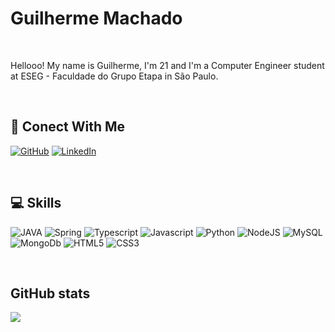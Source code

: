 
# Guilherme Machado
<br>

Hellooo! My name is Guilherme, I'm 21 and I'm a Computer Engineer student at ESEG - Faculdade do Grupo Etapa in São Paulo. 

<br>

## 🔗 Conect With Me

[![GitHub](https://img.shields.io/badge/GitHub-000?style=for-the-badge&logo=github&logoColor=30A3DC)](https://github.com/guimmachado)
[![LinkedIn](https://img.shields.io/badge/-LinkedIn-000?style=for-the-badge&logo=linkedin&logoColor=30A3DC)](https://www.linkedin.com/in/guimmachado/)

<br>

## 💻 Skills

![JAVA](https://img.shields.io/badge/Java-ED8B00?style=for-the-badge&logo=java&logoColor=white)
![Spring](https://img.shields.io/badge/Spring-6DB33F?style=for-the-badge&logo=spring&logoColor=white)
![Typescript](https://img.shields.io/badge/typescript-000?style=for-the-badge&logo=typescript)
![Javascript](https://img.shields.io/badge/javascript-000?style=for-the-badge&logo=javascript)
![Python](https://img.shields.io/badge/Python-000?style=for-the-badge&logo=python)
![NodeJS](https://img.shields.io/badge/nodeJS-000?style=for-the-badge&logo=node.js)
![MySQL](https://img.shields.io/badge/MySQL-000?style=for-the-badge&logo=MySQL)
![MongoDb](https://img.shields.io/badge/MongoDb-000?style=for-the-badge&logo=MongoDb)
![HTML5](https://img.shields.io/badge/HTML5-000?style=for-the-badge&logo=HTML5)
![CSS3](https://img.shields.io/badge/CSS3-000?style=for-the-badge&logo=CSS3)


<br>

## GitHub stats

<a href="https://github.com/guimmachado/github-readme-stats">
  <img align="180em" src="https://github-readme-stats-gamma-lemon.vercel.app/api?username=guimmachado&show_icons=true&theme=synthwave&include_all_commits=true&count_private=true" />
</a>

